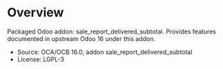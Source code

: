 # Overview

Packaged Odoo addon: sale_report_delivered_subtotal. Provides features documented in upstream Odoo 16 under this addon.

- Source: OCA/OCB 16.0, addon sale_report_delivered_subtotal
- License: LGPL-3
